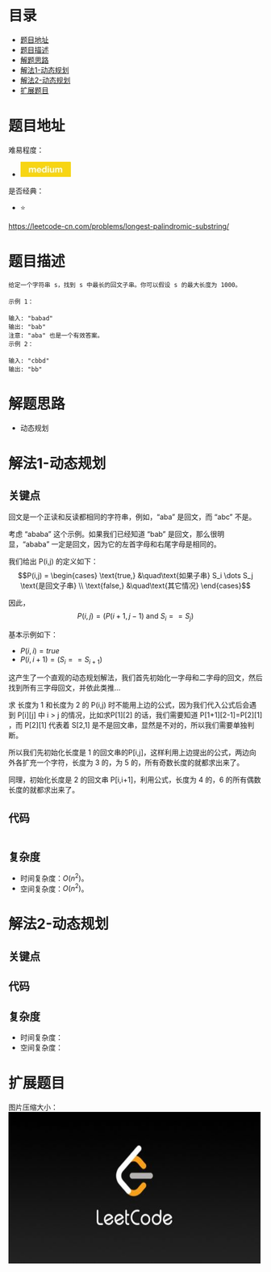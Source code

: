 # 目录
* [题目地址](#题目地址)
* [题目描述](#题目描述)
* [解题思路](#解题思路)
* [解法1-动态规划](#解法1-动态规划)
* [解法2-动态规划](#解法2-动态规划)
* [扩展题目](#扩展题目)



# 题目地址
难易程度：
- ![medium.jpg](../.images/medium.jpg)

是否经典：
- ⭐️

https://leetcode-cn.com/problems/longest-palindromic-substring/

# 题目描述
```text
给定一个字符串 s，找到 s 中最长的回文子串。你可以假设 s 的最大长度为 1000。

示例 1：

输入: "babad"
输出: "bab"
注意: "aba" 也是一个有效答案。
示例 2：

输入: "cbbd"
输出: "bb"
```


# 解题思路
- 动态规划


# 解法1-动态规划
## 关键点
回文是一个正读和反读都相同的字符串，例如，“aba” 是回文，而 “abc” 不是。

考虑 “ababa” 这个示例。如果我们已经知道 “bab” 是回文，那么很明显，“ababa” 一定是回文，因为它的左首字母和右尾字母是相同的。

我们给出 P(i,j) 的定义如下：
$$P(i,j) = \begin{cases} \text{true,} &\quad\text{如果子串} S_i \dots S_j \text{是回文子串}
\\ \text{false,} &\quad\text{其它情况} \end{cases}$$ 

因此，
$$P(i, j) = ( P(i+1, j-1) \text{ and } S_i == S_j )$$

基本示例如下：
- $P(i,i)=true$
- $P(i, i+1) = ( S_i == S_{i+1} )$

这产生了一个直观的动态规划解法，我们首先初始化一字母和二字母的回文，然后找到所有三字母回文，并依此类推…

求 长度为 1 和长度为 2 的 P(i,j) 时不能用上边的公式，因为我们代入公式后会遇到 P[i][j] 中 i > j 的情况，比如求P[1][2] 的话，我们需要知道 P[1+1][2-1]=P[2][1] ，而 P[2][1] 代表着 S[2,1] 是不是回文串，显然是不对的，所以我们需要单独判断。

所以我们先初始化长度是 1 的回文串的P[i,j]，这样利用上边提出的公式，两边向外各扩充一个字符，长度为 3 的，为 5 的，所有奇数长度的就都求出来了。

同理，初始化长度是 2 的回文串 P[i,i+1]，利用公式，长度为 4 的，6 的所有偶数长度的就都求出来了。

## 代码
```Java

```


## 复杂度
- 时间复杂度：$O(n^2)$。
- 空间复杂度：$O(n^2)$。


# 解法2-动态规划
## 关键点



## 代码



## 复杂度
- 时间复杂度：
- 空间复杂度：


# 扩展题目




图片压缩大小：
<img src="../.images/leetcode.jpeg" width="500" height="300">